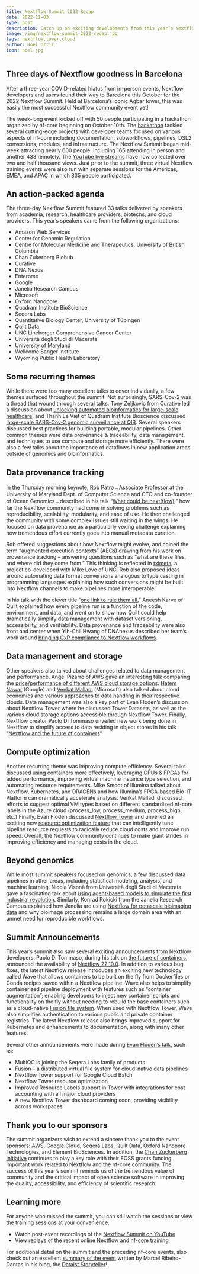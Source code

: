 ```yaml
---
title: Nextflow Summit 2022 Recap
date: 2022-11-03
type: post
description: Catch up on exciting developments from this year’s Nextflow Summit held in Barcelona
image: /img/nextflow-summit-2022-recap.jpg
tags: nextflow,tower,cloud
author: Noel Ortiz
icon: noel.jpg
---
```


## Three days of Nextflow goodness in Barcelona

After a three-year COVID-related hiatus from in-person events, Nextflow developers and users found their way to Barcelona this October for the 2022 Nextflow Summit. Held at Barcelona’s iconic Agbar tower, this was easily the most successful Nextflow community event yet!

The week-long event kicked off with 50 people participating in a hackathon organized by nf-core beginning on October 10th. The [hackathon](https://nf-co.re/events/2022/hackathon-october-2022) tackled several cutting-edge projects with developer teams focused on various aspects of nf-core including documentation, subworkflows, pipelines, DSL2 conversions, modules, and infrastructure. The Nextflow Summit began mid-week attracting nearly 600 people, including 165 attending in person and another 433 remotely. The [YouTube live streams](https://summit.nextflow.io/stream/) have now collected over two and half thousand views. Just prior to the summit, three virtual Nextflow training events were also run with separate sessions for the Americas, EMEA, and APAC in which 835 people participated.

## An action-packed agenda

The three-day Nextflow Summit featured 33 talks delivered by speakers from academia, research, healthcare providers, biotechs, and cloud providers. This year’s speakers came from the following organizations:

- Amazon Web Services
- Center for Genomic Regulation
- Centre for Molecular Medicine and Therapeutics, University of British Columbia
- Chan Zukerberg Biohub
- Curative
- DNA Nexus
- Enterome
- Google
- Janelia Research Campus
- Microsoft
- Oxford Nanopore
- Quadram Institute BioScience
- Seqera Labs
- Quantitative Biology Center, University of Tübingen
- Quilt Data
- UNC Lineberger Comprehensive Cancer Center
- Università degli Studi di Macerata
- University of Maryland
- Wellcome Sanger Institute
- Wyoming Public Health Laboratory

## Some recurring themes

While there were too many excellent talks to cover individually, a few themes surfaced throughout the summit. Not surprisingly, SARS-Cov-2 was a thread that wound through several talks. Tony Zeljkovic from Curative led a discussion about [unlocking automated bioinformatics for large-scale healthcare](https://www.youtube.com/watch?v=JZMaRYzZxGU&list=PLPZ8WHdZGxmUdAJlHowo7zL2pN3x97d32&index=8), and Thanh Le Viet of Quadram Institute Bioscience discussed [large-scale SARS-Cov-2 genomic surveillance at QIB](https://www.youtube.com/watch?v=6jQr9dDaais&list=PLPZ8WHdZGxmUdAJlHowo7zL2pN3x97d32&index=30). Several speakers discussed best practices for building portable, modular pipelines. Other common themes were data provenance & traceability, data management, and techniques to use compute and storage more efficiently. There were also a few talks about the importance of dataflows in new application areas outside of genomics and bioinformatics.

## Data provenance tracking

In the Thursday morning keynote, Rob Patro﹘Associate Professor at the University of Maryland Dept. of Computer Science and CTO and co-founder of Ocean Genomics﹘described in his talk “[What could be next(flow)](https://www.youtube.com/watch?v=vNrKFT5eT8U&list=PLPZ8WHdZGxmUdAJlHowo7zL2pN3x97d32&index=6),” how far the Nextflow community had come in solving problems such as reproducibility, scalability, modularity, and ease of use. He then challenged the community with some complex issues still waiting in the wings. He focused on data provenance as a particularly vexing challenge explaining how tremendous effort currently goes into manual metadata curation.

Rob offered suggestions about how Nextflow might evolve, and coined the term “augmented execution contexts” (AECs) drawing from his work on provenance tracking – answering questions such as “what are these files, and where did they come from.” This thinking is reflected in [tximeta](https://github.com/mikelove/tximeta), a  project co-developed with Mike Love of UNC. Rob also proposed ideas around automating data format conversions analogous to type casting in programming languages explaining how such conversions might be built into Nextflow channels to make pipelines more interoperable.

In his talk with the clever title “[one link to rule them all](https://www.youtube.com/watch?v=dttkcuP3OBc&list=PLPZ8WHdZGxmUdAJlHowo7zL2pN3x97d32&index=13),” Aneesh Karve of Quilt explained how every pipeline run is a function of the code, environment, and data, and went on to show how Quilt could help dramatically simplify data management with dataset versioning, accessibility, and verifiability. Data provenance and traceability were also front and center when Yih-Chii Hwang of DNAnexus described her team’s work around [bringing GxP compliance to Nextflow workflows](https://www.youtube.com/watch?v=RIwpJTDlLiE&list=PLPZ8WHdZGxmUdAJlHowo7zL2pN3x97d32&index=21).

## Data management and storage

Other speakers also talked about challenges related to data management and performance. Angel Pizarro of AWS gave an interesting talk comparing the [price/performance of different AWS cloud storage options](https://www.youtube.com/watch?v=VXtYCAqGEQQ&list=PLPZ8WHdZGxmUdAJlHowo7zL2pN3x97d32&index=12). [Hatem Nawar](https://www.youtube.com/watch?v=jB91uqUqsRM&list=PLPZ8WHdZGxmUdAJlHowo7zL2pN3x97d32&index=9) (Google) and [Venkat Malladi](https://www.youtube.com/watch?v=GAIL8ZAMJPQ&list=PLPZ8WHdZGxmUdAJlHowo7zL2pN3x97d32&index=20) (Microsoft) also talked about cloud economics and various approaches to data handling in their respective clouds. Data management was also a key part of Evan Floden’s discussion about Nextflow Tower where he discussed Tower Datasets, as well as the various cloud storage options accessible through Nextflow Tower. Finally, Nextflow creator Paolo Di Tommaso unveiled new work being done in Nextflow to simplify access to data residing in object stores in his talk “[Nextflow and the future of containers](https://www.youtube.com/watch?v=PTbiCVq0-sE&list=PLPZ8WHdZGxmUdAJlHowo7zL2pN3x97d32&index=14)”.

## Compute optimization

Another recurring theme was improving compute efficiency. Several talks discussed using containers more effectively, leveraging GPUs & FPGAs for added performance, improving virtual machine instance type selection, and automating resource requirements. Mike Smoot of Illumina talked about Nextflow, Kubernetes, and DRAGENs and how Illumina’s FPGA-based Bio-IT Platform can dramatically accelerate analysis. Venkat Malladi discussed efforts to suggest optimal VM types based on different standardized nf-core labels in the Azure cloud (process_low, process_medium, process_high, etc.) Finally, Evan Floden discussed [Nextflow Tower](https://www.youtube.com/watch?v=yJpN3fRSClA&list=PLPZ8WHdZGxmUdAJlHowo7zL2pN3x97d32&index=22) and unveiled an exciting new [resource optimization feature](https://seqera.io/blog/optimizing-resource-usage-with-nextflow-tower/) that can intelligently tune pipeline resource requests to radically reduce cloud costs and improve run speed. Overall, the Nextflow community continues to make giant strides in improving efficiency and managing costs in the cloud.

## Beyond genomics

While most summit speakers focused on genomics, a few discussed data pipelines in other areas, including statistical modeling, analysis, and machine learning. Nicola Visonà from Università degli Studi di Macerata gave a fascinating talk about [using agent-based models to simulate the first industrial revolution](https://www.youtube.com/watch?v=PlKJ0IDV_ds&list=PLPZ8WHdZGxmUdAJlHowo7zL2pN3x97d32&index=27). Similarly, Konrad Rokicki from the Janelia Research Campus explained how Janelia are using [Nextflow for petascale bioimaging data](https://www.youtube.com/watch?v=ZjSzx1I76z0&list=PLPZ8WHdZGxmUdAJlHowo7zL2pN3x97d32&index=18) and why bioimage processing remains a large domain area with an unmet need for reproducible workflows.

## Summit Announcements

This year’s summit also saw several exciting announcements from Nextflow developers. Paolo Di Tommaso, during his talk on [the future of containers](https://www.youtube.com/watch?v=PTbiCVq0-sE&list=PLPZ8WHdZGxmUdAJlHowo7zL2pN3x97d32&index=14), announced the availability of [Nextflow 22.10.0](https://github.com/nextflow-io/nextflow/releases/tag/v22.10.0). In addition to various bug fixes, the latest Nextflow release introduces an exciting new technology called Wave that allows containers to be built on the fly from Dockerfiles or Conda recipes saved within a Nextflow pipeline. Wave also helps to simplify containerized pipeline deployment with features such as “container augmentation”; enabling developers to inject new container scripts and functionality on the fly without needing to rebuild the base containers such as a cloud-native [Fusion file system](https://www.nextflow.io/docs/latest/fusion.html). When used with Nextflow Tower, Wave also simplifies authentication to various public and private container registries. The latest Nextflow release also brings improved support for Kubernetes and enhancements to documentation, along with many other features.

Several other announcements were made during [Evan Floden’s talk](https://www.youtube.com/watch?v=yJpN3fRSClA&list=PLPZ8WHdZGxmUdAJlHowo7zL2pN3x97d32&index=22&t=127s), such as:

- MultiQC is joining the Seqera Labs family of products
- Fusion – a distributed virtual file system for cloud-native data pipelines
- Nextflow Tower support for Google Cloud Batch
- Nextflow Tower resource optimization
- Improved Resource Labels support in Tower with integrations for cost accounting with all major cloud providers
- A new Nextflow Tower dashboard coming soon, providing visibility across workspaces

## Thank you to our sponsors

The summit organizers wish to extend a sincere thank you to the event sponsors: AWS, Google Cloud, Seqera Labs, Quilt Data, Oxford Nanopore Technologies, and Element BioSciences. In addition, the [Chan Zuckerberg Initiative](https://chanzuckerberg.com/eoss/) continues to play a key role with their EOSS grants funding important work related to Nextflow and the nf-core community. The success of this year’s summit reminds us of the tremendous value of community and the critical impact of open science software in improving the quality, accessibility, and efficiency of scientific research.

## Learning more

For anyone who missed the summit, you can still watch the sessions or view the training sessions at your convenience:

- Watch post-event recordings of the [Nextflow Summit on YouTube](https://www.youtube.com/playlist?list=PLPZ8WHdZGxmUdAJlHowo7zL2pN3x97d32)
- View replays of the recent online [Nextflow and nf-core training](https://nf-co.re/events/2022/training-october-2022)

For additional detail on the summit and the preceding nf-core events, also check out an excellent [summary of the event](https://mribeirodantas.xyz/blog/index.php/2022/10/27/nextflow-and-nf-core-hot-news/) written by Marcel Ribeiro-Dantas in his blog, the [Dataist Storyteller](https://mribeirodantas.xyz/blog/index.php/2022/10/27/nextflow-and-nf-core-hot-news/)!

